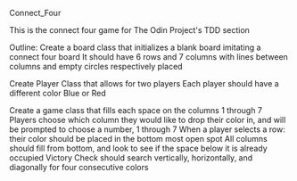 Connect_Four

This is the connect four game for The Odin Project's TDD section

Outline:
Create a board class that initializes a blank board imitating a connect four board
It should have 6 rows and 7 columns with lines between columns and empty circles respectively placed

Create Player Class that allows for two players
Each player should have a different color Blue or Red

Create a game class that fills each space on the columns 1 through 7
Players choose which column they would like to drop their color in, and will be prompted to choose a number, 1 through 7
When a player selects a row: their color should be placed in the bottom most open spot
All columns should fill from bottom, and look to see if the space below it is already occupied
Victory Check should search vertically, horizontally, and diagonally for four consecutive colors
